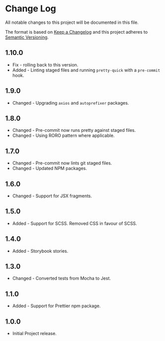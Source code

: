 # Change Log

All notable changes to this project will be documented in this file.

The format is based on [Keep a Changelog](http://keepachangelog.com/)
and this project adheres to [Semantic Versioning](http://semver.org/).

## 1.10.0

* Fix - rolling back to this version.
* Added - Linting staged files and running `pretty-quick` with a `pre-commit` hook.

## 1.9.0

* Changed - Upgrading `axios` and `autoprefixer` packages.

## 1.8.0

* Changed - Pre-commit now runs pretty against staged files.
* Changed - Using RORO pattern where applicable.

## 1.7.0

* Changed - Pre-commit now lints git staged files.
* Changed - Updated NPM packages.

## 1.6.0

* Changed - Support for JSX fragments.

## 1.5.0

* Added - Support for SCSS. Removed CSS in favour of SCSS.

## 1.4.0

* Added - Storybook stories.

## 1.3.0

* Changed - Converted tests from Mocha to Jest.

## 1.1.0

* Added - Support for Prettier npm package.

## 1.0.0

* Initial Project release.

